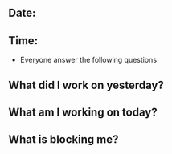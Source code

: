 ## Date: 
## Time:

- Everyone answer the following questions
## What did I work on yesterday?

## What am I working on today?

## What is blocking me?

